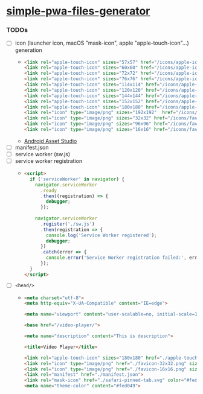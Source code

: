 [simple-pwa-files-generator](https://dirkarnez.github.io/simple-pwa-files-generator)
====================================================================================
### TODOs
- [ ] icon (launcher icon, macOS "mask-icon", apple "apple-touch-icon"...) generation
  - ```html
    <link rel="apple-touch-icon" sizes="57x57" href="/icons/apple-icon-57x57.png">
    <link rel="apple-touch-icon" sizes="60x60" href="/icons/apple-icon-60x60.png">
    <link rel="apple-touch-icon" sizes="72x72" href="/icons/apple-icon-72x72.png">
    <link rel="apple-touch-icon" sizes="76x76" href="/icons/apple-icon-76x76.png">
    <link rel="apple-touch-icon" sizes="114x114" href="/icons/apple-icon-114x114.png">
    <link rel="apple-touch-icon" sizes="120x120" href="/icons/apple-icon-120x120.png">
    <link rel="apple-touch-icon" sizes="144x144" href="/icons/apple-icon-144x144.png">
    <link rel="apple-touch-icon" sizes="152x152" href="/icons/apple-icon-152x152.png">
    <link rel="apple-touch-icon" sizes="180x180" href="/icons/apple-icon-180x180.png">
    <link rel="icon" type="image/png" sizes="192x192"  href="/icons/android-icon-192x192.png">
    <link rel="icon" type="image/png" sizes="32x32" href="/icons/favicon-32x32.png">
    <link rel="icon" type="image/png" sizes="96x96" href="/icons/favicon-96x96.png">
    <link rel="icon" type="image/png" sizes="16x16" href="/icons/favicon-16x16.png">
    ```
  - [Android Asset Studio](https://romannurik.github.io/AndroidAssetStudio/)
- [ ] manifest.json
- [ ] service worker (sw.js)
- [ ] service worker registration
  - ```html
    <script>
      if ('serviceWorker' in navigator) {
        navigator.serviceWorker
          .ready
          .then((registration) => {
            debugger;
          });
        
        navigator.serviceWorker
          .register('./sw.js')
          .then(registration => {
            console.log('Service Worker registered');
            debugger;
          })
          .catch(error => {
            console.error('Service Worker registration failed:', error);
          });
      }
    </script>
    ```
- [ ] `<head/>`
  - ```html
    <meta charset="utf-8">
    <meta http-equiv="X-UA-Compatible" content="IE=edge">
    
    <meta name="viewport" content="user-scalable=no, initial-scale=1, maximum-scale=1, minimum-scale=1, width=device-width, height=device-height">
    
    <base href="/video-player/">
    
    <meta name="description" content="This is description">
  
    <title>Video Player</title>
  
    <link rel="apple-touch-icon" sizes="180x180" href="./apple-touch-icon.png">
    <link rel="icon" type="image/png" href="./favicon-32x32.png" sizes="32x32">
    <link rel="icon" type="image/png" href="./favicon-16x16.png" sizes="16x16">
    <link rel="manifest" href="./manifest.json">
    <link rel="mask-icon" href="./safari-pinned-tab.svg" color="#fed049">
    <meta name="theme-color" content="#fed049">
    ```
